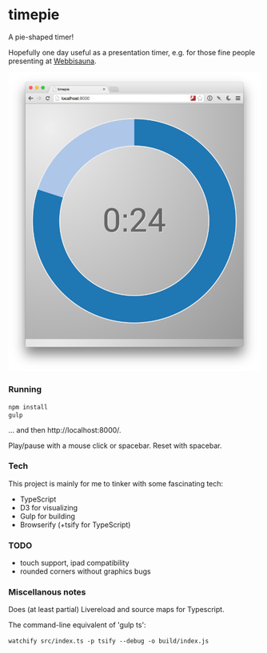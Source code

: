 timepie
=======

A pie-shaped timer!

Hopefully one day useful as a presentation timer, e.g. for those fine people presenting at [Webbisauna](http://www.webbisauna.fi/).

![Screenshot](https://github.com/mieky/timepie/raw/master/screenshot.png)

### Running

```
npm install
gulp
```

... and then http://localhost:8000/.

Play/pause with a mouse click or spacebar. Reset with spacebar.

### Tech

This project is mainly for me to tinker with some fascinating tech:

- TypeScript
- D3 for visualizing
- Gulp for building
- Browserify (+tsify for TypeScript)

### TODO

- touch support, ipad compatibility
- rounded corners without graphics bugs

### Miscellanous notes

Does (at least partial) Livereload and source maps for Typescript.

The command-line equivalent of 'gulp ts':

```watchify src/index.ts -p tsify --debug -o build/index.js```
